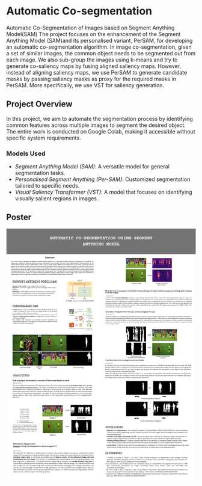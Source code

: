 # Automatic Co-segmentation
Automatic Co-Segmentation of Images based on Segment Anything Model(SAM)
The project focuses on the enhancement of the Segment Anything Model (SAM)and its personalised variant, PerSAM, for developing an automatic co-segmentation algorithm. In image co-segmentation, given a set of similar images, the common object needs to be segmented out from each image.
We also sub-group the images using k-means and try to generate co-saliency maps by fusing aligned saliency maps. However, instead of aligning saliency maps, we use PerSAM to generate candidate masks by passing saliency masks as proxy for the required masks in PerSAM. More specifically, we use VST for saliency generation.

## Project Overview

In this project, we aim to automate the segmentation process by identifying common features across multiple images to segment the desired object. The entire work is conducted on Google Colab, making it accessible without specific system requirements.

### Models Used
- *Segment Anything Model (SAM)*: A versatile model for general segmentation tasks.
- *Personalised Segment Anything (Per-SAM)*: Customized segmentation tailored to specific needs.
- *Visual Saliency Transformer (VST)*: A model that focuses on identifying visually salient regions in images.

## Poster
![Project Poster](SURGE_Poster.jpg)
